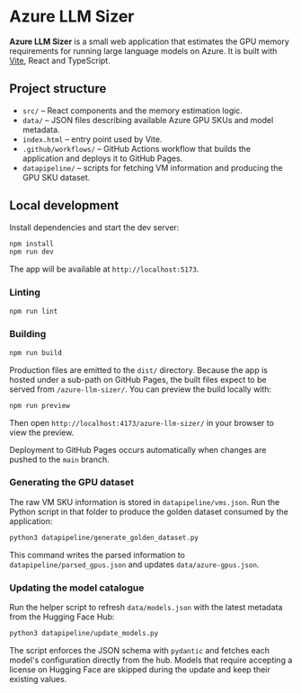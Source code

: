 # Azure LLM Sizer

**Azure LLM Sizer** is a small web application that estimates the GPU memory requirements for running large language models on Azure. It is built with [Vite](https://vitejs.dev/), React and TypeScript.

## Project structure

- `src/` – React components and the memory estimation logic.
- `data/` – JSON files describing available Azure GPU SKUs and model metadata.
- `index.html` – entry point used by Vite.
- `.github/workflows/` – GitHub Actions workflow that builds the application and deploys it to GitHub Pages.
- `datapipeline/` – scripts for fetching VM information and producing the GPU SKU dataset.

## Local development

Install dependencies and start the dev server:

```bash
npm install
npm run dev
```

The app will be available at `http://localhost:5173`.

### Linting

```bash
npm run lint
```

### Building

```bash
npm run build
```

Production files are emitted to the `dist/` directory. Because the app is hosted under a sub-path on GitHub Pages, the built files expect to be served from `/azure-llm-sizer/`.
You can preview the build locally with:

```bash
npm run preview
```

Then open `http://localhost:4173/azure-llm-sizer/` in your browser to view the preview.

Deployment to GitHub Pages occurs automatically when changes are pushed to the `main` branch.

### Generating the GPU dataset

The raw VM SKU information is stored in `datapipeline/vms.json`. Run the Python
script in that folder to produce the golden dataset consumed by the
application:

```bash
python3 datapipeline/generate_golden_dataset.py
```

This command writes the parsed information to `datapipeline/parsed_gpus.json`
and updates `data/azure-gpus.json`.

### Updating the model catalogue

Run the helper script to refresh `data/models.json` with the latest metadata from the Hugging Face Hub:

```bash
python3 datapipeline/update_models.py
```

The script enforces the JSON schema with `pydantic` and fetches each model's configuration directly from the hub. Models that require accepting a license on Hugging Face are skipped during the update and keep their existing values.
